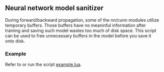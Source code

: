 ## Neural network model sanitizer

During forward/backward propagation, some of the nn/cunn modules utilize
temporary buffers. Those buffers have no meaninful information after training
and saving such model wastes too much of disk space. This script can be used
to free unnecessary buffers in the model before you save it onto disk.


### Example

Refer to or run the script [example.lua](example.lua).
